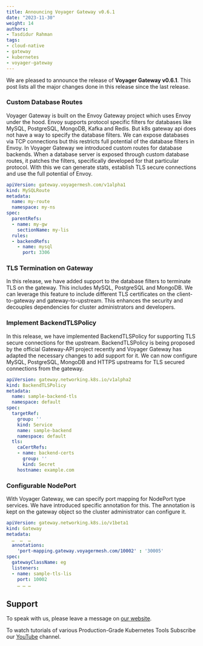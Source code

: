 ```yaml
---
title: Announcing Voyager Gateway v0.6.1
date: "2023-11-30"
weight: 14
authors:
- Tasdidur Rahman
tags:
- cloud-native
- gateway
- kubernetes
- voyager-gateway
---
```


We are pleased to announce the release of **Voyager Gateway v0.6.1**. This post lists all the major changes done in this release since the last release.

### Custom Database Routes

Voyager Gateway is built on the Envoy Gateway project which uses Envoy under the hood. Envoy supports protocol specific filters for databases like MySQL, PostgreSQL, MongoDB, Kafka and Redis. But k8s gateway api does not have a way to specify the database filters. We can expose databases via TCP connections but this restricts full potential of the database filters in Envoy.
In Voyager Gateway we introduced custom routes for database backends. When a database server is exposed through custom database routes, it patches the filters, specifically developed for that particular protocol. With this we can generate stats, establish TLS secure connections and use the full potential of Envoy.

```yaml
apiVersion: gateway.voyagermesh.com/v1alpha1
kind: MySQLRoute
metadata:
  name: my-route
  namespace: my-ns
spec:
  parentRefs:
  - name: my-gw
    sectionName: my-lis
  rules:
  - backendRefs:
    - name: mysql
      port: 3306
```

### TLS Termination on Gateway
In this release, we have added support to the database filters to terminate TLS on the gateway. This includes MySQL, PostgreSQL and MongoDB. We can leverage this feature to include different TLS certificates on the client-to-gateway and gateway-to-upstream. This enhances the security and decouples dependencies for cluster administrators and developers.


### Implement BackendTLSPolicy

In this release, we have implemented BackendTLSPolicy for supporting TLS secure connections for the upstream. BackendTLSPolicy is being proposed by the official Gateway-API project recently and Voyager Gateway has adapted the necessary changes to add support for it. We can now configure MySQL, PostgreSQL, MongoDB and HTTPS upstreams for TLS secured connections from the gateway. 

```yaml
apiVersion: gateway.networking.k8s.io/v1alpha2
kind: BackendTLSPolicy
metadata:
  name: sample-backend-tls
  namespace: default
spec:
  targetRef: 
    group: ''
    kind: Service
    name: sample-backend
    namespace: default
  tls: 
    caCertRefs:
    - name: backend-certs
      group: ''
      kind: Secret
    hostname: example.com
```

### Configurable NodePort

With Voyager Gateway, we can specify port mapping for NodePort type services. We have introduced specific annotation for this. The annotation is kept on the gateway object so the cluster administrator can configure it.

```yaml
apiVersion: gateway.networking.k8s.io/v1beta1
kind: Gateway
metadata:
  …  …  … 
  annotations: 
    'port-mapping.gateway.voyagermesh.com/10002' : '30005'
spec:
  gatewayClassName: eg
  listeners:
  - name: sample-tls-lis 
    port: 10002
    … … … 
```


## Support

To speak with us, please leave a message on [our website](https://appscode.com/contact/).

To watch tutorials of various Production-Grade Kubernetes Tools Subscribe our [YouTube](https://www.youtube.com/c/AppsCodeInc/) channel.